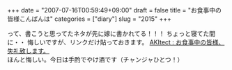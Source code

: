 +++
date = "2007-07-16T00:59:49+09:00"
draft = false
title = "お食事中の皆様こんばんは"
categories = ["diary"]
slug = "2015"
+++

って、書こうと思ってたネタが先に嫁に書かれてる！！！
ちょっと寝てた間に・・
悔しいですが、リンクだけ貼っておきます。
<a href="http://aki-tect.petit.cc/0engine/tokyo_bbs.cgi?mode=show&call_dir=..%2Fbanana&engine_dir=..%2F0engine&search_mode=1&search_word=20070715233155&search_domain=CGI_SERIAL" target="_blank">AKItect : お食事中の皆様、失礼致します。</a>
ほんと悔しい。今日は手酌でやけ酒です（チャンジャひとつ！）

